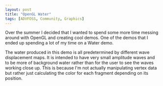 ```yaml
---
layout: post
title: "OpenGL Water"
tags: [ADVFOSS, Community, Graphics]
---
```

Over the summer I decided that I wanted to spend some more time
messing around with OpenGL and creating cool demos. One of the demos
that I ended up spending a lot of my time on a Water demo.

The water produced in this demo is all predetermined by different
wave displacement maps. It is intended to have very small amplitude waves
and to be more of background water rather than for the user to see the waves
working close up. This is because I'm not actually manipulating vertex data
but rather just calculating the color for each fragment depending on its
position.
